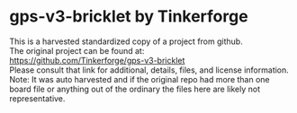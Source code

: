 
# gps-v3-bricklet by Tinkerforge  
This is a harvested standardized copy of a project from github.  
The original project can be found at:  
https://github.com/Tinkerforge/gps-v3-bricklet  
Please consult that link for additional, details, files, and license information.  
Note: It was auto harvested and if the original repo had more than one board file or anything out of the ordinary the files here are likely not representative.  
    
